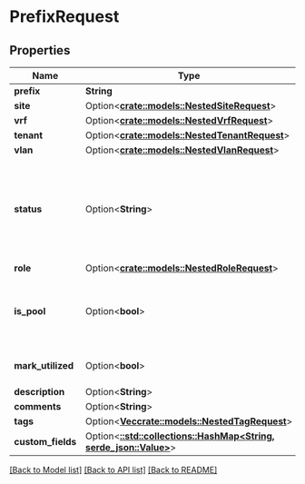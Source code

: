 # PrefixRequest

## Properties

Name | Type | Description | Notes
------------ | ------------- | ------------- | -------------
**prefix** | **String** |  | 
**site** | Option<[**crate::models::NestedSiteRequest**](NestedSiteRequest.md)> |  | [optional]
**vrf** | Option<[**crate::models::NestedVrfRequest**](NestedVRFRequest.md)> |  | [optional]
**tenant** | Option<[**crate::models::NestedTenantRequest**](NestedTenantRequest.md)> |  | [optional]
**vlan** | Option<[**crate::models::NestedVlanRequest**](NestedVLANRequest.md)> |  | [optional]
**status** | Option<**String**> | * `container` - Container * `active` - Active * `reserved` - Reserved * `deprecated` - Deprecated | [optional]
**role** | Option<[**crate::models::NestedRoleRequest**](NestedRoleRequest.md)> |  | [optional]
**is_pool** | Option<**bool**> | All IP addresses within this prefix are considered usable | [optional]
**mark_utilized** | Option<**bool**> | Treat as 100% utilized | [optional]
**description** | Option<**String**> |  | [optional]
**comments** | Option<**String**> |  | [optional]
**tags** | Option<[**Vec<crate::models::NestedTagRequest>**](NestedTagRequest.md)> |  | [optional]
**custom_fields** | Option<[**::std::collections::HashMap<String, serde_json::Value>**](serde_json::Value.md)> |  | [optional]

[[Back to Model list]](../README.md#documentation-for-models) [[Back to API list]](../README.md#documentation-for-api-endpoints) [[Back to README]](../README.md)


